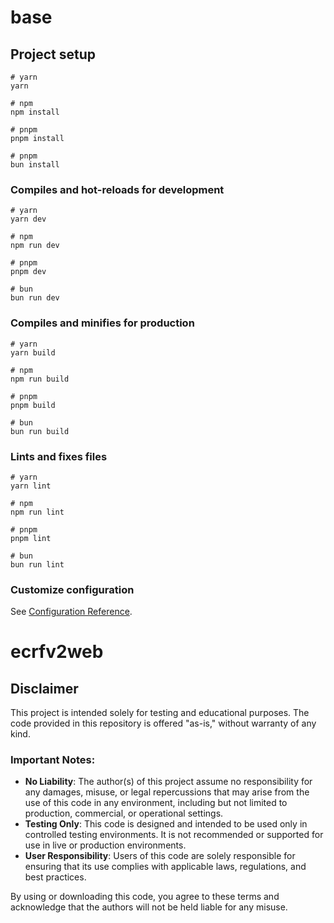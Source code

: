 # base

## Project setup

```
# yarn
yarn

# npm
npm install

# pnpm
pnpm install

# pnpm
bun install
```

### Compiles and hot-reloads for development

```
# yarn
yarn dev

# npm
npm run dev

# pnpm
pnpm dev

# bun
bun run dev
```

### Compiles and minifies for production

```
# yarn
yarn build

# npm
npm run build

# pnpm
pnpm build

# bun
bun run build
```

### Lints and fixes files

```
# yarn
yarn lint

# npm
npm run lint

# pnpm
pnpm lint

# bun
bun run lint
```

### Customize configuration

See [Configuration Reference](https://vitejs.dev/config/).
# ecrfv2web


## Disclaimer

This project is intended solely for testing and educational purposes. The code provided in this repository is offered "as-is," without warranty of any kind.

### Important Notes:
- **No Liability**: The author(s) of this project assume no responsibility for any damages, misuse, or legal repercussions that may arise from the use of this code in any environment, including but not limited to production, commercial, or operational settings.
- **Testing Only**: This code is designed and intended to be used only in controlled testing environments. It is not recommended or supported for use in live or production environments.
- **User Responsibility**: Users of this code are solely responsible for ensuring that its use complies with applicable laws, regulations, and best practices.

By using or downloading this code, you agree to these terms and acknowledge that the authors will not be held liable for any misuse.
